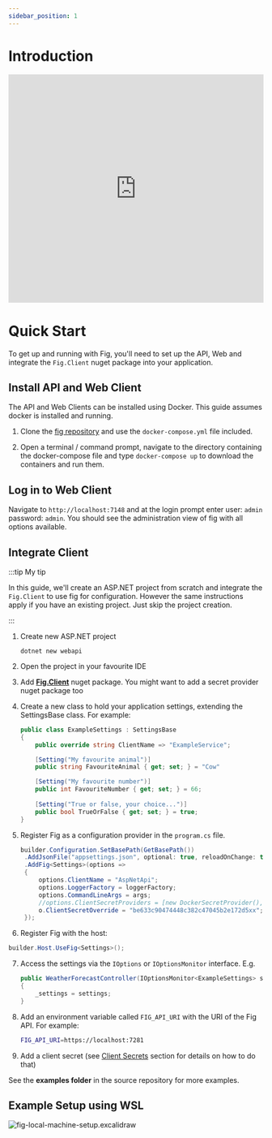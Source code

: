 ```yaml
---
sidebar_position: 1
---
```


# Introduction

<iframe width="100%" height="450" src="https://youtu.be/-2Bth4m0RcM?si=j_aNAFQQeM_Y6aTA" title="15 new features in Fig 2.0" frameborder="0" allow="accelerometer; autoplay; clipboard-write; encrypted-media; gyroscope; picture-in-picture; web-share" allowfullscreen></iframe>

# Quick Start

To get up and running with Fig, you'll need to set up the API, Web and integrate the `Fig.Client` nuget package into your application.

## Install API and Web Client

The API and Web Clients can be installed using Docker. This guide assumes docker is installed and running.

1. Clone the [fig repository](https://github.com/mzbrau/fig) and use the `docker-compose.yml` file included.

2. Open a terminal / command prompt, navigate to the directory containing the docker-compose file and type `docker-compose up` to download the containers and run them.

## Log in to Web Client

Navigate to `http://localhost:7148` and at the login prompt enter user: `admin` password: `admin`. You should see the administration view of fig with all options available.

## Integrate Client

:::tip My tip

In this guide, we'll create an ASP.NET project from scratch and integrate the `Fig.Client` to use fig for configuration. However the same instructions apply if you have an existing project. Just skip the project creation.

:::

1. Create new ASP.NET project

   ```
   dotnet new webapi
   ```

2. Open the project in your favourite IDE

3. Add **[Fig.Client](https://www.nuget.org/packages/Fig.Client)** nuget package. You might want to add a secret provider nuget package too

4. Create a new class to hold your application settings, extending the SettingsBase class. For example:

   ```csharp
   public class ExampleSettings : SettingsBase
   {
       public override string ClientName => "ExampleService";
   
       [Setting("My favourite animal")]
       public string FavouriteAnimal { get; set; } = "Cow"
   
       [Setting("My favourite number")]
       public int FavouriteNumber { get; set; } = 66;
       
       [Setting("True or false, your choice...")]
       public bool TrueOrFalse { get; set; } = true;
   }
   ```

5. Register Fig as a configuration provider in the `program.cs` file.

   ```csharp
   builder.Configuration.SetBasePath(GetBasePath())
    .AddJsonFile("appsettings.json", optional: true, reloadOnChange: true)
    .AddFig<Settings>(options =>
    {
        options.ClientName = "AspNetApi";
        options.LoggerFactory = loggerFactory;
        options.CommandLineArgs = args;
        //options.ClientSecretProviders = [new DockerSecretProvider(), new DpapiSecretProvider()]; // if you added a secret provider
        o.ClientSecretOverride = "be633c90474448c382c47045b2e172d5xx"; // not for production use, use a secret provider
    });
   ```

6. Register Fig with the host:

```csharp
builder.Host.UseFig<Settings>();
```

7. Access the settings via the `IOptions` or `IOptionsMonitor` interface. E.g.

   ```csharp
   public WeatherForecastController(IOptionsMonitor<ExampleSettings> settings)
   {
       _settings = settings;
   }
   ```

8. Add an environment variable called `FIG_API_URI` with the URI of the Fig API. For example:

   ```bash
   FIG_API_URI=https://localhost:7281
   ```

9. Add a client secret (see [Client Secrets](./features/28-client-secrets/1-client-secret-providers.md) section for details on how to do that)

See the **examples folder** in the source repository for more examples.

## Example Setup using WSL

![fig-local-machine-setup.excalidraw](../static/img/fig-local-machine-setup.excalidraw.png)
